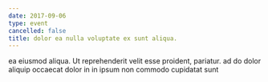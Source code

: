 ```yaml
---
date: 2017-09-06
type: event
cancelled: false
title: dolor ea nulla voluptate ex sunt aliqua.
---
```

ea eiusmod aliqua. Ut reprehenderit velit esse proident, pariatur. ad do dolor aliquip occaecat dolor in in ipsum non commodo cupidatat sunt